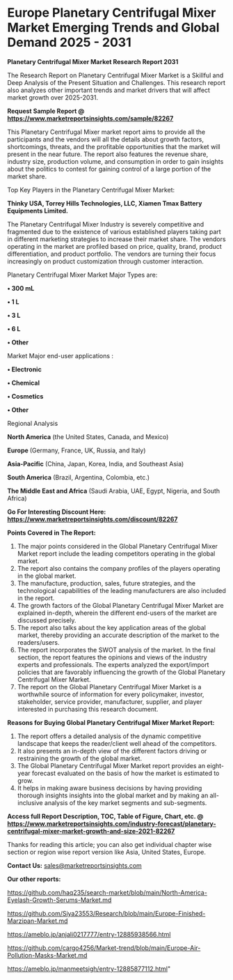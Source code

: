   # Europe Planetary Centrifugal Mixer Market Emerging Trends and Global Demand 2025 - 2031

<strong>Planetary Centrifugal Mixer Market Research Report 2031</strong>

The Research Report on Planetary Centrifugal Mixer Market is a Skillful and Deep Analysis of the Present Situation and Challenges. This research report also analyzes other important trends and market drivers that will affect market growth over 2025-2031.

<strong>Request Sample Report @ <a href=https://www.marketreportsinsights.com/sample/82267>https://www.marketreportsinsights.com/sample/82267</a></strong>

This Planetary Centrifugal Mixer market report aims to provide all the participants and the vendors will all the details about growth factors, shortcomings, threats, and the profitable opportunities that the market will present in the near future. The report also features the revenue share, industry size, production volume, and consumption in order to gain insights about the politics to contest for gaining control of a large portion of the market share.

Top Key Players in the Planetary Centrifugal Mixer Market:

<strong>Thinky USA, Torrey Hills Technologies, LLC, Xiamen Tmax Battery Equipments Limited.</strong>

The Planetary Centrifugal Mixer Industry is severely competitive and fragmented due to the existence of various established players taking part in different marketing strategies to increase their market share. The vendors operating in the market are profiled based on price, quality, brand, product differentiation, and product portfolio. The vendors are turning their focus increasingly on product customization through customer interaction.

Planetary Centrifugal Mixer Market Major Types are:

<strong>• 300 mL

• 1 L

• 3 L

• 6 L

• Other</strong>

Market Major end-user applications :

<strong>• Electronic

• Chemical

• Cosmetics

• Other</strong>

Regional Analysis

</u><strong><b>North America</b></strong> (the United States, Canada, and Mexico)

<strong><b>Europe </b></strong>(Germany, France, UK, Russia, and Italy)

<strong><b>Asia-Pacific</b></strong> (China, Japan, Korea, India, and Southeast Asia)

<strong><b>South America</b></strong> (Brazil, Argentina, Colombia, etc.)

<strong><b>The Middle East and Africa</b></strong> (Saudi Arabia, UAE, Egypt, Nigeria, and South Africa)

<strong>Go For Interesting Discount Here: <a href=https://www.marketreportsinsights.com/discount/82267>https://www.marketreportsinsights.com/discount/82267</a></strong>

<strong>Points Covered in The Report:</strong>
<ol>
  <li>The major points considered in the Global Planetary Centrifugal Mixer Market report include the leading competitors operating in the global market.</li>
  <li>The report also contains the company profiles of the players operating in the global market.</li>
  <li>The manufacture, production, sales, future strategies, and the technological capabilities of the leading manufacturers are also included in the report.</li>
  <li>The growth factors of the Global Planetary Centrifugal Mixer Market are explained in-depth, wherein the different end-users of the market are discussed precisely.</li>
  <li>The report also talks about the key application areas of the global market, thereby providing an accurate description of the market to the readers/users.</li>
  <li>The report incorporates the SWOT analysis of the market. In the final section, the report features the opinions and views of the industry experts and professionals. The experts analyzed the export/import policies that are favorably influencing the growth of the Global Planetary Centrifugal Mixer Market.</li>
  <li>The report on the Global Planetary Centrifugal Mixer Market is a worthwhile source of information for every policymaker, investor, stakeholder, service provider, manufacturer, supplier, and player interested in purchasing this research document.</li>
</ol>
<strong>Reasons for Buying Global Planetary Centrifugal Mixer Market Report:</strong>

<ol>
  <li>The report offers a detailed analysis of the dynamic competitive landscape that keeps the reader/client well ahead of the competitors.</li>
  <li>It also presents an in-depth view of the different factors driving or restraining the growth of the global market.</li>
  <li>The Global Planetary Centrifugal Mixer Market report provides an eight-year forecast evaluated on the basis of how the market is estimated to grow.</li>
  <li>It helps in making aware business decisions by having providing thorough insights insights into the global market and by making an all-inclusive analysis of the key market segments and sub-segments.</li>
</ol>
<strong>Access full Report Description, TOC, Table of Figure, Chart, etc. @ <a href=https://www.marketreportsinsights.com/industry-forecast/planetary-centrifugal-mixer-market-growth-and-size-2021-82267>https://www.marketreportsinsights.com/industry-forecast/planetary-centrifugal-mixer-market-growth-and-size-2021-82267</a></strong>


Thanks for reading this article; you can also get individual chapter wise section or region wise report version like Asia, United States, Europe.

<strong>Contact Us:</strong>
sales@marketreportsinsights.com

<strong>Our other reports:</strong>

<a href=https://github.com/haq235/search-market/blob/main/North-America-Eyelash-Growth-Serums-Market.md>https://github.com/haq235/search-market/blob/main/North-America-Eyelash-Growth-Serums-Market.md</a>

<a href=https://github.com/Siya23553/Research/blob/main/Europe-Finished-Marzipan-Market.md>https://github.com/Siya23553/Research/blob/main/Europe-Finished-Marzipan-Market.md</a>

<a href=https://ameblo.jp/anjali0217777/entry-12885938566.html>https://ameblo.jp/anjali0217777/entry-12885938566.html</a>

<a href=https://github.com/cargo4256/Market-trend/blob/main/Europe-Air-Pollution-Masks-Market.md>https://github.com/cargo4256/Market-trend/blob/main/Europe-Air-Pollution-Masks-Market.md</a>

<a href=https://ameblo.jp/manmeetsigh/entry-12885877112.html>https://ameblo.jp/manmeetsigh/entry-12885877112.html</a>"
